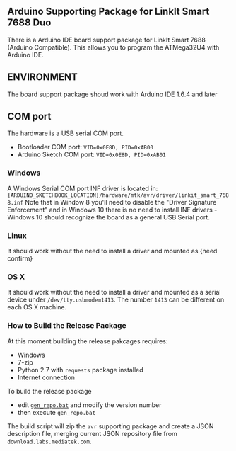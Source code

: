 ## Arduino Supporting Package for LinkIt Smart 7688 Duo

There is a Arduino IDE board support package for LinkIt Smart 7688 (Arduino Compatible). This allows you to program the ATMega32U4 with Arduino IDE.

## ENVIRONMENT
The board support package shoud work with Arduino IDE 1.6.4 and later

## COM port
The hardware is a USB serial COM port.
 - Bootloader COM port: `VID=0x0E8D, PID=0xAB00`
 - Arduino Sketch COM port: `VID=0x0E8D, PID=0xAB01`

### Windows
A Windows Serial COM port INF driver is located in: `{ARDUINO_SKETCHBOOK_LOCATION}/hardware/mtk/avr/driver/linkit_smart_7688.inf`
Note that in Window 8 you'll need to disable the "Driver Signature Enforcement" and in Windows 10 there is no need to install INF drivers - Windows 10 should recognize the board as a general USB Serial port.

### Linux
It should work without the need to install a driver and mounted as {need confirm}

### OS X
It should work without the need to install a driver and mounted as a serial device under `/dev/tty.usbmodem1413`. The number `1413` can be different on each OS X machine.

### How to Build the Release Package
At this moment building the release pakcages requires:
 - Windows
 - 7-zip
 - Python 2.7 with `requests` package installed
 - Internet connection

To build the release package
 - edit [`gen_repo.bat`](gen_repo.bat) and modify the version number
 - then execute `gen_repo.bat`

The build script will zip the `avr` supporting package and create a JSON description file, merging current JSON repository file from `download.labs.mediatek.com`.
